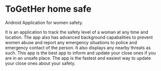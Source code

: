 # ToGetHer home safe
Android Application for women safety.

It is an application to track the safety level of a woman at any time and location. The app also has advanced background capabalities to prevent women abuse and report any emergency situations to police and emergency contact of the person. It also displays any nearby threats as such. This app is the best app to inform and update your close ones if you are in an unsafe place. The app is the fastest and easiest way to update your close ones about your safety.
